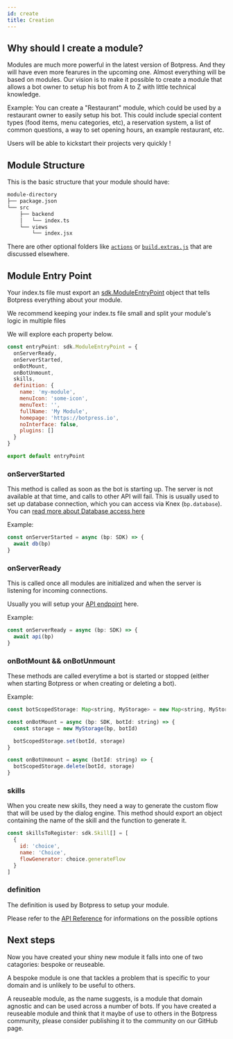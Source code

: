 ```yaml
---
id: create
title: Creation
---
```


## Why should I create a module?

Modules are much more powerful in the latest version of Botpress. And they will have even more fearures in the upcoming one. Almost everything will be based on modules. Our vision is to make it possible to create a module that allows a bot owner to setup his bot from A to Z with little technical knowledge.

Example: You can create a "Restaurant" module, which could be used by a restaurant owner to easily setup his bot. This could include special content types (food items, menu categories, etc), a reservation system, a list of common questions, a way to set opening hours, an example restaurant, etc.

Users will be able to kickstart their projects very quickly !

## Module Structure

This is the basic structure that your module should have:

```bash
module-directory
├── package.json
└── src
    ├── backend
    │   └── index.ts
    └── views
        └── index.jsx
```

There are other optional folders like [`actions`](./actions) or [`build.extras.js`](./build) that are discussed elsewhere.

## Module Entry Point

Your index.ts file must export an [sdk.ModuleEntryPoint](.) object that tells Botpress everything about your module.

We recommend keeping your index.ts file small and split your module's logic in multiple files

We will explore each property below.

```js
const entryPoint: sdk.ModuleEntryPoint = {
  onServerReady,
  onServerStarted,
  onBotMount,
  onBotUnmount,
  skills,
  definition: {
    name: 'my-module',
    menuIcon: 'some-icon',
    menuText: '',
    fullName: 'My Module',
    homepage: 'https://botpress.io',
    noInterface: false,
    plugins: []
  }
}

export default entryPoint
```

### onServerStarted

This method is called as soon as the bot is starting up. The server is not available at that time, and calls to other API will fail. This is usually used to set up database connection, which you can access via Knex (`bp.database`). You can [read more about Database access here](./database)

Example:

```js
const onServerStarted = async (bp: SDK) => {
  await db(bp)
}
```

### onServerReady

This is called once all modules are initialized and when the server is listening for incoming connections.

Usually you will setup your [API endpoint](./api-endpoint) here.

Example:

```js
const onServerReady = async (bp: SDK) => {
  await api(bp)
}
```

### onBotMount && onBotUnmount

These methods are called everytime a bot is started or stopped (either when starting Botpress or when creating or deleting a bot).

Example:

```js
const botScopedStorage: Map<string, MyStorage> = new Map<string, MyStorage>()

const onBotMount = async (bp: SDK, botId: string) => {
  const storage = new MyStorage(bp, botId)

  botScopedStorage.set(botId, storage)
}

const onBotUnmount = async (botId: string) => {
  botScopedStorage.delete(botId, storage)
}
```

### skills

When you create new skills, they need a way to generate the custom flow that will be used by the dialog engine. This method should export an object containing the name of the skill and the function to generate it.

```js
const skillsToRegister: sdk.Skill[] = [
  {
    id: 'choice',
    name: 'Choice',
    flowGenerator: choice.generateFlow
  }
]
```

### definition

The definition is used by Botpress to setup your module.

Please refer to the [API Reference](.) for informations on the possible options

## Next steps

Now you have created your shiny new module it falls into one of two catagories: bespoke or reuseable.

A bespoke module is one that tackles a problem that is specific to your domain and is unlikely to be useful to others.

A reuseable module, as the name suggests, is a module that domain agnostic and can be used across a number of bots. If you have created a reuseable module and think that it maybe of use to others in the Botpress community, please consider publishing it to the community on our GitHub page.
